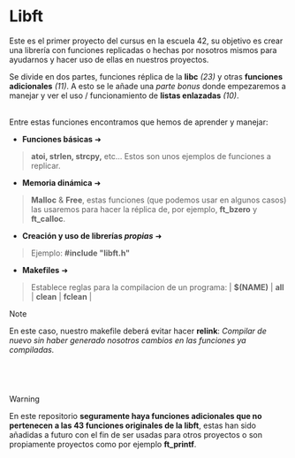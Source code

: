 # Libft
Este es el primer proyecto del cursus en la escuela 42, su objetivo es crear una librería con funciones replicadas o hechas por nosotros mismos para ayudarnos y hacer uso de ellas en nuestros proyectos.

Se divide en dos partes, funciones réplica de la **libc** *(23)* y otras **funciones adicionales** *(11)*. A esto se le añade una *parte bonus* donde empezaremos a manejar y ver el uso / funcionamiento de **listas enlazadas** *(10)*.

 ‎  
  ‎
Entre estas funciones encontramos que hemos de aprender y manejar:

- **Funciones básicas** ➜
>**atoi, strlen, strcpy,** etc... Estos son unos ejemplos de funciones a replicar.

- **Memoria dinámica** ➜
>**Malloc** & **Free**, estas funciones (que podemos usar en algunos casos) las usaremos para hacer la réplica de, por ejemplo, **ft_bzero**  y **ft_calloc**.

- **Creación y uso de librerías *propias*** ➜
>Ejemplo: **#include "libft.h"**

- **Makefiles**  ➜
> Establece reglas para la compilacion de un programa: | **$(NAME)** | **all** | **clean** | **fclean** |


> [!NOTE]
>En este caso, nuestro makefile deberá evitar hacer **relink**: *Compilar de nuevo sin haber generado nosotros cambios en las funciones ya compiladas.*

 
 ‎  
----
> [!WARNING]
> En este repositorio **seguramente haya funciones adicionales que no pertenecen a las 43 funciones originales de la libft**, estas han sido añadidas a futuro con el fin de ser usadas para otros proyectos o son propiamente proyectos como por ejemplo **ft_printf**.
